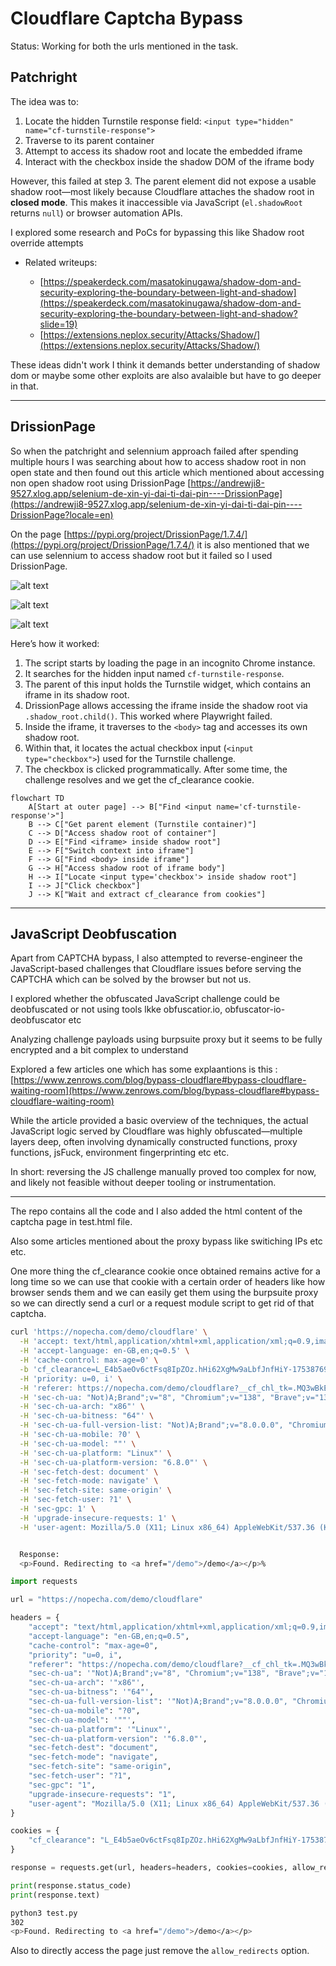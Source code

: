 # Cloudflare Captcha Bypass 

Status: Working for both the urls mentioned in the task.

## Patchright

The idea was to:
1. Locate the hidden Turnstile response field: `<input type="hidden" name="cf-turnstile-response">`
2. Traverse to its parent container
3. Attempt to access its shadow root and locate the embedded iframe
4. Interact with the checkbox inside the shadow DOM of the iframe body

However, this failed at step 3. The parent element did not expose a usable shadow root—most likely because Cloudflare attaches the shadow root in **closed mode**. This makes it inaccessible via JavaScript (`el.shadowRoot` returns `null`) or browser automation APIs.

I explored some research and PoCs for bypassing this like Shadow root override attempts
* Related writeups:

  * [https://speakerdeck.com/masatokinugawa/shadow-dom-and-security-exploring-the-boundary-between-light-and-shadow](https://speakerdeck.com/masatokinugawa/shadow-dom-and-security-exploring-the-boundary-between-light-and-shadow?slide=19)
  * [https://extensions.neplox.security/Attacks/Shadow/](https://extensions.neplox.security/Attacks/Shadow/)

These ideas didn't work I think it demands better understanding of shadow dom or maybe some other exploits are also avalaible but have to go deeper in that.

---

## DrissionPage

So when the patchright and selennium approach failed after spending multiple hours I was searching about how to access shadow root in non open state and then found out this article which mentioned about accessing non open shadow root using DrissionPage [https://andrewji8-9527.xlog.app/selenium-de-xin-yi-dai-ti-dai-pin----DrissionPage](https://andrewji8-9527.xlog.app/selenium-de-xin-yi-dai-ti-dai-pin----DrissionPage?locale=en)

On the page [https://pypi.org/project/DrissionPage/1.7.4/](https://pypi.org/project/DrissionPage/1.7.4/) it is also mentioned that we can use selennium to access shadow root but it failed so I used DrissionPage.

![alt text](image.png)

![alt text](image-1.png)

![alt text](image-2.png)

Here’s how it worked:

1. The script starts by loading the page in an incognito Chrome instance.
2. It searches for the hidden input named `cf-turnstile-response`.
3. The parent of this input holds the Turnstile widget, which contains an iframe in its shadow root.
4. DrissionPage allows accessing the iframe inside the shadow root via `.shadow_root.child()`. This worked where Playwright failed.
5. Inside the iframe, it traverses to the `<body>` tag and accesses its own shadow root.
6. Within that, it locates the actual checkbox input (`<input type="checkbox">`) used for the Turnstile challenge.
7. The checkbox is clicked programmatically. After some time, the challenge resolves and we get the cf_clearance cookie.

```mermaid
flowchart TD
    A[Start at outer page] --> B["Find <input name='cf-turnstile-response'>"]
    B --> C["Get parent element (Turnstile container)"]
    C --> D["Access shadow root of container"]
    D --> E["Find <iframe> inside shadow root"]
    E --> F["Switch context into iframe"]
    F --> G["Find <body> inside iframe"]
    G --> H["Access shadow root of iframe body"]
    H --> I["Locate <input type='checkbox'> inside shadow root"]
    I --> J["Click checkbox"]
    J --> K["Wait and extract cf_clearance from cookies"]
```

---


## JavaScript Deobfuscation
Apart from CAPTCHA bypass, I also attempted to reverse-engineer the JavaScript-based challenges that Cloudflare issues before serving the CAPTCHA which can be solved by the browser but not us.

I explored whether the obfuscated JavaScript challenge could be deobfuscated or not using tools lkke obfuscatior.io, obfuscator-io-deobfuscator etc

Analyzing challenge payloads using burpsuite proxy but it seems to be fully encrypted and a bit complex to understand

Explored a few articles one which has some explaantions is this : [https://www.zenrows.com/blog/bypass-cloudflare#bypass-cloudflare-waiting-room](https://www.zenrows.com/blog/bypass-cloudflare#bypass-cloudflare-waiting-room)

While the article provided a basic overview of the techniques, the actual JavaScript logic served by Cloudflare was highly obfuscated—multiple layers deep, often involving dynamically constructed functions, proxy functions, jsFuck, environment fingerprinting etc etc.

In short: reversing the JS challenge manually proved too complex for now, and likely not feasible without deeper tooling or instrumentation.


*****

The repo contains all the code and I also added the html content of the captcha page in test.html file.

Also some articles mentioned about the proxy bypass like switiching IPs etc etc.

One more thing the cf_clearance cookie once obtained remains active for a long time so we can use that cookie with a certain order of headers like how browser sends them and we can easily get them using the burpsuite proxy so we can directly send a curl or a request module script to get rid of that captcha.

```bash
curl 'https://nopecha.com/demo/cloudflare' \
  -H 'accept: text/html,application/xhtml+xml,application/xml;q=0.9,image/avif,image/webp,image/apng,*/*;q=0.8' \
  -H 'accept-language: en-GB,en;q=0.5' \
  -H 'cache-control: max-age=0' \
  -b 'cf_clearance=L_E4b5aeOv6ctFsq8IpZOz.hHi62XgMw9aLbfJnfHiY-1753876952-1.2.1.1-RAnz9o71wHIWeq9IJqu0WAkpjO9GqfHe.D5n.McgJS2F0xtcCKLra2QBqspNqhhZra2s3seU6LACWSxtqqpBuqAjG_99.FLZrK5hmiAody8B3A4YN3U_fAFuovsYo5gZuytMqowpLaOV4f4RJ9jhrPViuwIlFB48VMUgBFeuE6Yj.tHklgPC4vA6m5uNL6HxZhMOUoEEqLOHRsdaHHa_iueg75JMycqJpaiiCXjCOeU' \
  -H 'priority: u=0, i' \
  -H 'referer: https://nopecha.com/demo/cloudflare?__cf_chl_tk=.MQ3wBkEae0UsVFo07h6pHNjoJjTYIm3iYCLNyeI5xk-1753876940-1.0.1.1-SZFbGF43B6Gm.dLB.IXWOAMxII1Ka4OGXStFZCXma2Y' \
  -H 'sec-ch-ua: "Not)A;Brand";v="8", "Chromium";v="138", "Brave";v="138"' \
  -H 'sec-ch-ua-arch: "x86"' \
  -H 'sec-ch-ua-bitness: "64"' \
  -H 'sec-ch-ua-full-version-list: "Not)A;Brand";v="8.0.0.0", "Chromium";v="138.0.0.0", "Brave";v="138.0.0.0"' \
  -H 'sec-ch-ua-mobile: ?0' \
  -H 'sec-ch-ua-model: ""' \
  -H 'sec-ch-ua-platform: "Linux"' \
  -H 'sec-ch-ua-platform-version: "6.8.0"' \
  -H 'sec-fetch-dest: document' \
  -H 'sec-fetch-mode: navigate' \
  -H 'sec-fetch-site: same-origin' \
  -H 'sec-fetch-user: ?1' \
  -H 'sec-gpc: 1' \
  -H 'upgrade-insecure-requests: 1' \
  -H 'user-agent: Mozilla/5.0 (X11; Linux x86_64) AppleWebKit/537.36 (KHTML, like Gecko) Chrome/138.0.0.0 Safari/537.36'


  Response:
  <p>Found. Redirecting to <a href="/demo">/demo</a></p>% 
```


```python
import requests

url = "https://nopecha.com/demo/cloudflare"

headers = {
    "accept": "text/html,application/xhtml+xml,application/xml;q=0.9,image/avif,image/webp,image/apng,*/*;q=0.8",
    "accept-language": "en-GB,en;q=0.5",
    "cache-control": "max-age=0",
    "priority": "u=0, i",
    "referer": "https://nopecha.com/demo/cloudflare?__cf_chl_tk=.MQ3wBkEae0UsVFo07h6pHNjoJjTYIm3iYCLNyeI5xk-1753876940-1.0.1.1-SZFbGF43B6Gm.dLB.IXWOAMxII1Ka4OGXStFZCXma2Y",
    "sec-ch-ua": '"Not)A;Brand";v="8", "Chromium";v="138", "Brave";v="138"',
    "sec-ch-ua-arch": '"x86"',
    "sec-ch-ua-bitness": '"64"',
    "sec-ch-ua-full-version-list": '"Not)A;Brand";v="8.0.0.0", "Chromium";v="138.0.0.0", "Brave";v="138.0.0.0"',
    "sec-ch-ua-mobile": "?0",
    "sec-ch-ua-model": '""',
    "sec-ch-ua-platform": '"Linux"',
    "sec-ch-ua-platform-version": '"6.8.0"',
    "sec-fetch-dest": "document",
    "sec-fetch-mode": "navigate",
    "sec-fetch-site": "same-origin",
    "sec-fetch-user": "?1",
    "sec-gpc": "1",
    "upgrade-insecure-requests": "1",
    "user-agent": "Mozilla/5.0 (X11; Linux x86_64) AppleWebKit/537.36 (KHTML, like Gecko) Chrome/138.0.0.0 Safari/537.36"
}

cookies = {
    "cf_clearance": "L_E4b5aeOv6ctFsq8IpZOz.hHi62XgMw9aLbfJnfHiY-1753876952-1.2.1.1-RAnz9o71wHIWeq9IJqu0WAkpjO9GqfHe.D5n.McgJS2F0xtcCKLra2QBqspNqhhZra2s3seU6LACWSxtqqpBuqAjG_99.FLZrK5hmiAody8B3A4YN3U_fAFuovsYo5gZuytMqowpLaOV4f4RJ9jhrPViuwIlFB48VMUgBFeuE6Yj.tHklgPC4vA6m5uNL6HxZhMOUoEEqLOHRsdaHHa_iueg75JMycqJpaiiCXjCOeU"
}

response = requests.get(url, headers=headers, cookies=cookies, allow_redirects=False)

print(response.status_code)
print(response.text)
```


```bash
python3 test.py
302
<p>Found. Redirecting to <a href="/demo">/demo</a></p>

```


Also to directly access the page just remove the `allow_redirects` option.
